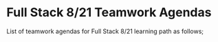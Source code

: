 # Full Stack 8/21 Teamwork Agendas

List of teamwork agendas for Full Stack 8/21  learning path as follows;

